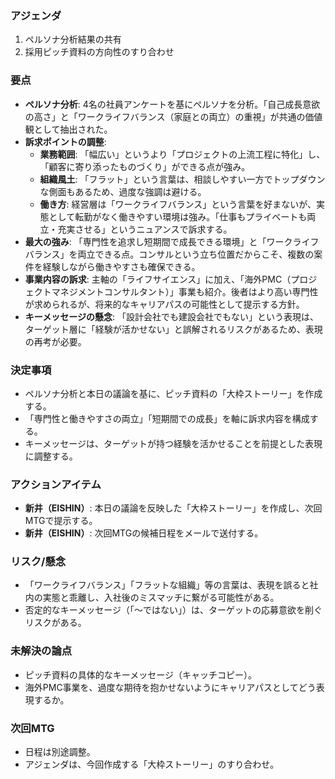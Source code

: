 ### アジェンダ
1.  ペルソナ分析結果の共有
2.  採用ピッチ資料の方向性のすり合わせ

### 要点
- **ペルソナ分析**: 4名の社員アンケートを基にペルソナを分析。「自己成長意欲の高さ」と「ワークライフバランス（家庭との両立）の重視」が共通の価値観として抽出された。
- **訴求ポイントの調整**:
    - **業務範囲**: 「幅広い」というより「プロジェクトの上流工程に特化」し、「顧客に寄り添ったものづくり」ができる点が強み。
    - **組織風土**: 「フラット」という言葉は、相談しやすい一方でトップダウンな側面もあるため、過度な強調は避ける。
    - **働き方**: 経営層は「ワークライフバランス」という言葉を好まないが、実態として転勤がなく働きやすい環境は強み。「仕事もプライベートも両立・充実させる」というニュアンスで訴求する。
- **最大の強み**: 「専門性を追求し短期間で成長できる環境」と「ワークライフバランス」を両立できる点。コンサルという立ち位置だからこそ、複数の案件を経験しながら働きやすさも確保できる。
- **事業内容の訴求**: 主軸の「ライフサイエンス」に加え、「海外PMC（プロジェクトマネジメントコンサルタント）」事業も紹介。後者はより高い専門性が求められるが、将来的なキャリアパスの可能性として提示する方針。
- **キーメッセージの懸念**: 「設計会社でも建設会社でもない」という表現は、ターゲット層に「経験が活かせない」と誤解されるリスクがあるため、表現の再考が必要。

### 決定事項
- ペルソナ分析と本日の議論を基に、ピッチ資料の「大枠ストーリー」を作成する。
- 「専門性と働きやすさの両立」「短期間での成長」を軸に訴求内容を構成する。
- キーメッセージは、ターゲットが持つ経験を活かせることを前提とした表現に調整する。

### アクションアイテム
- **新井（EISHIN）**: 本日の議論を反映した「大枠ストーリー」を作成し、次回MTGで提示する。
- **新井（EISHIN）**: 次回MTGの候補日程をメールで送付する。

### リスク/懸念
- 「ワークライフバランス」「フラットな組織」等の言葉は、表現を誤ると社内の実態と乖離し、入社後のミスマッチに繋がる可能性がある。
- 否定的なキーメッセージ（「〜ではない」）は、ターゲットの応募意欲を削ぐリスクがある。

### 未解決の論点
- ピッチ資料の具体的なキーメッセージ（キャッチコピー）。
- 海外PMC事業を、過度な期待を抱かせないようにキャリアパスとしてどう表現するか。

### 次回MTG
- 日程は別途調整。
- アジェンダは、今回作成する「大枠ストーリー」のすり合わせ。